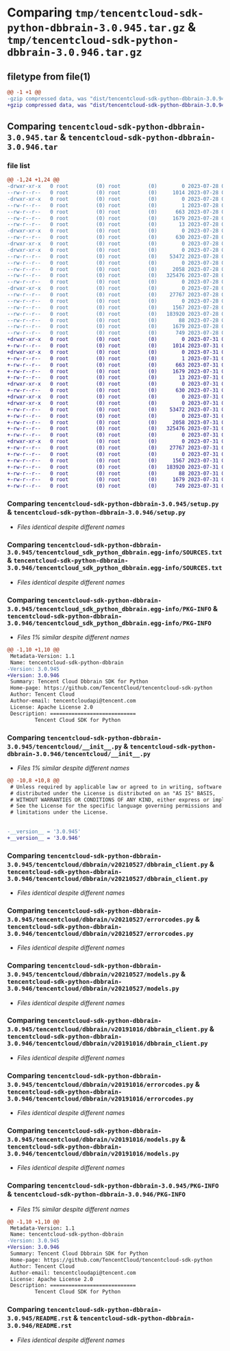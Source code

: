 # Comparing `tmp/tencentcloud-sdk-python-dbbrain-3.0.945.tar.gz` & `tmp/tencentcloud-sdk-python-dbbrain-3.0.946.tar.gz`

## filetype from file(1)

```diff
@@ -1 +1 @@
-gzip compressed data, was "dist/tencentcloud-sdk-python-dbbrain-3.0.945.tar", last modified: Fri Jul 28 00:26:24 2023, max compression
+gzip compressed data, was "dist/tencentcloud-sdk-python-dbbrain-3.0.946.tar", last modified: Mon Jul 31 00:24:32 2023, max compression
```

## Comparing `tencentcloud-sdk-python-dbbrain-3.0.945.tar` & `tencentcloud-sdk-python-dbbrain-3.0.946.tar`

### file list

```diff
@@ -1,24 +1,24 @@
-drwxr-xr-x   0 root         (0) root         (0)        0 2023-07-28 00:26:24.000000 tencentcloud-sdk-python-dbbrain-3.0.945/
--rw-r--r--   0 root         (0) root         (0)     1014 2023-07-28 00:26:24.000000 tencentcloud-sdk-python-dbbrain-3.0.945/setup.py
-drwxr-xr-x   0 root         (0) root         (0)        0 2023-07-28 00:26:24.000000 tencentcloud-sdk-python-dbbrain-3.0.945/tencentcloud_sdk_python_dbbrain.egg-info/
--rw-r--r--   0 root         (0) root         (0)        1 2023-07-28 00:26:24.000000 tencentcloud-sdk-python-dbbrain-3.0.945/tencentcloud_sdk_python_dbbrain.egg-info/dependency_links.txt
--rw-r--r--   0 root         (0) root         (0)      663 2023-07-28 00:26:24.000000 tencentcloud-sdk-python-dbbrain-3.0.945/tencentcloud_sdk_python_dbbrain.egg-info/SOURCES.txt
--rw-r--r--   0 root         (0) root         (0)     1679 2023-07-28 00:26:24.000000 tencentcloud-sdk-python-dbbrain-3.0.945/tencentcloud_sdk_python_dbbrain.egg-info/PKG-INFO
--rw-r--r--   0 root         (0) root         (0)       13 2023-07-28 00:26:24.000000 tencentcloud-sdk-python-dbbrain-3.0.945/tencentcloud_sdk_python_dbbrain.egg-info/top_level.txt
-drwxr-xr-x   0 root         (0) root         (0)        0 2023-07-28 00:26:24.000000 tencentcloud-sdk-python-dbbrain-3.0.945/tencentcloud/
--rw-r--r--   0 root         (0) root         (0)      630 2023-07-28 00:26:24.000000 tencentcloud-sdk-python-dbbrain-3.0.945/tencentcloud/__init__.py
-drwxr-xr-x   0 root         (0) root         (0)        0 2023-07-28 00:26:24.000000 tencentcloud-sdk-python-dbbrain-3.0.945/tencentcloud/dbbrain/
-drwxr-xr-x   0 root         (0) root         (0)        0 2023-07-28 00:26:24.000000 tencentcloud-sdk-python-dbbrain-3.0.945/tencentcloud/dbbrain/v20210527/
--rw-r--r--   0 root         (0) root         (0)    53472 2023-07-28 00:26:24.000000 tencentcloud-sdk-python-dbbrain-3.0.945/tencentcloud/dbbrain/v20210527/dbbrain_client.py
--rw-r--r--   0 root         (0) root         (0)        0 2023-07-28 00:26:24.000000 tencentcloud-sdk-python-dbbrain-3.0.945/tencentcloud/dbbrain/v20210527/__init__.py
--rw-r--r--   0 root         (0) root         (0)     2058 2023-07-28 00:26:24.000000 tencentcloud-sdk-python-dbbrain-3.0.945/tencentcloud/dbbrain/v20210527/errorcodes.py
--rw-r--r--   0 root         (0) root         (0)   325476 2023-07-28 00:26:24.000000 tencentcloud-sdk-python-dbbrain-3.0.945/tencentcloud/dbbrain/v20210527/models.py
--rw-r--r--   0 root         (0) root         (0)        0 2023-07-28 00:26:24.000000 tencentcloud-sdk-python-dbbrain-3.0.945/tencentcloud/dbbrain/__init__.py
-drwxr-xr-x   0 root         (0) root         (0)        0 2023-07-28 00:26:24.000000 tencentcloud-sdk-python-dbbrain-3.0.945/tencentcloud/dbbrain/v20191016/
--rw-r--r--   0 root         (0) root         (0)    27767 2023-07-28 00:26:24.000000 tencentcloud-sdk-python-dbbrain-3.0.945/tencentcloud/dbbrain/v20191016/dbbrain_client.py
--rw-r--r--   0 root         (0) root         (0)        0 2023-07-28 00:26:24.000000 tencentcloud-sdk-python-dbbrain-3.0.945/tencentcloud/dbbrain/v20191016/__init__.py
--rw-r--r--   0 root         (0) root         (0)     1567 2023-07-28 00:26:24.000000 tencentcloud-sdk-python-dbbrain-3.0.945/tencentcloud/dbbrain/v20191016/errorcodes.py
--rw-r--r--   0 root         (0) root         (0)   183920 2023-07-28 00:26:24.000000 tencentcloud-sdk-python-dbbrain-3.0.945/tencentcloud/dbbrain/v20191016/models.py
--rw-r--r--   0 root         (0) root         (0)       88 2023-07-28 00:26:24.000000 tencentcloud-sdk-python-dbbrain-3.0.945/setup.cfg
--rw-r--r--   0 root         (0) root         (0)     1679 2023-07-28 00:26:24.000000 tencentcloud-sdk-python-dbbrain-3.0.945/PKG-INFO
--rw-r--r--   0 root         (0) root         (0)      749 2023-07-28 00:26:24.000000 tencentcloud-sdk-python-dbbrain-3.0.945/README.rst
+drwxr-xr-x   0 root         (0) root         (0)        0 2023-07-31 00:24:32.000000 tencentcloud-sdk-python-dbbrain-3.0.946/
+-rw-r--r--   0 root         (0) root         (0)     1014 2023-07-31 00:24:32.000000 tencentcloud-sdk-python-dbbrain-3.0.946/setup.py
+drwxr-xr-x   0 root         (0) root         (0)        0 2023-07-31 00:24:32.000000 tencentcloud-sdk-python-dbbrain-3.0.946/tencentcloud_sdk_python_dbbrain.egg-info/
+-rw-r--r--   0 root         (0) root         (0)        1 2023-07-31 00:24:32.000000 tencentcloud-sdk-python-dbbrain-3.0.946/tencentcloud_sdk_python_dbbrain.egg-info/dependency_links.txt
+-rw-r--r--   0 root         (0) root         (0)      663 2023-07-31 00:24:32.000000 tencentcloud-sdk-python-dbbrain-3.0.946/tencentcloud_sdk_python_dbbrain.egg-info/SOURCES.txt
+-rw-r--r--   0 root         (0) root         (0)     1679 2023-07-31 00:24:32.000000 tencentcloud-sdk-python-dbbrain-3.0.946/tencentcloud_sdk_python_dbbrain.egg-info/PKG-INFO
+-rw-r--r--   0 root         (0) root         (0)       13 2023-07-31 00:24:32.000000 tencentcloud-sdk-python-dbbrain-3.0.946/tencentcloud_sdk_python_dbbrain.egg-info/top_level.txt
+drwxr-xr-x   0 root         (0) root         (0)        0 2023-07-31 00:24:32.000000 tencentcloud-sdk-python-dbbrain-3.0.946/tencentcloud/
+-rw-r--r--   0 root         (0) root         (0)      630 2023-07-31 00:24:32.000000 tencentcloud-sdk-python-dbbrain-3.0.946/tencentcloud/__init__.py
+drwxr-xr-x   0 root         (0) root         (0)        0 2023-07-31 00:24:32.000000 tencentcloud-sdk-python-dbbrain-3.0.946/tencentcloud/dbbrain/
+drwxr-xr-x   0 root         (0) root         (0)        0 2023-07-31 00:24:32.000000 tencentcloud-sdk-python-dbbrain-3.0.946/tencentcloud/dbbrain/v20210527/
+-rw-r--r--   0 root         (0) root         (0)    53472 2023-07-31 00:24:32.000000 tencentcloud-sdk-python-dbbrain-3.0.946/tencentcloud/dbbrain/v20210527/dbbrain_client.py
+-rw-r--r--   0 root         (0) root         (0)        0 2023-07-31 00:24:32.000000 tencentcloud-sdk-python-dbbrain-3.0.946/tencentcloud/dbbrain/v20210527/__init__.py
+-rw-r--r--   0 root         (0) root         (0)     2058 2023-07-31 00:24:32.000000 tencentcloud-sdk-python-dbbrain-3.0.946/tencentcloud/dbbrain/v20210527/errorcodes.py
+-rw-r--r--   0 root         (0) root         (0)   325476 2023-07-31 00:24:32.000000 tencentcloud-sdk-python-dbbrain-3.0.946/tencentcloud/dbbrain/v20210527/models.py
+-rw-r--r--   0 root         (0) root         (0)        0 2023-07-31 00:24:32.000000 tencentcloud-sdk-python-dbbrain-3.0.946/tencentcloud/dbbrain/__init__.py
+drwxr-xr-x   0 root         (0) root         (0)        0 2023-07-31 00:24:32.000000 tencentcloud-sdk-python-dbbrain-3.0.946/tencentcloud/dbbrain/v20191016/
+-rw-r--r--   0 root         (0) root         (0)    27767 2023-07-31 00:24:32.000000 tencentcloud-sdk-python-dbbrain-3.0.946/tencentcloud/dbbrain/v20191016/dbbrain_client.py
+-rw-r--r--   0 root         (0) root         (0)        0 2023-07-31 00:24:32.000000 tencentcloud-sdk-python-dbbrain-3.0.946/tencentcloud/dbbrain/v20191016/__init__.py
+-rw-r--r--   0 root         (0) root         (0)     1567 2023-07-31 00:24:32.000000 tencentcloud-sdk-python-dbbrain-3.0.946/tencentcloud/dbbrain/v20191016/errorcodes.py
+-rw-r--r--   0 root         (0) root         (0)   183920 2023-07-31 00:24:32.000000 tencentcloud-sdk-python-dbbrain-3.0.946/tencentcloud/dbbrain/v20191016/models.py
+-rw-r--r--   0 root         (0) root         (0)       88 2023-07-31 00:24:32.000000 tencentcloud-sdk-python-dbbrain-3.0.946/setup.cfg
+-rw-r--r--   0 root         (0) root         (0)     1679 2023-07-31 00:24:32.000000 tencentcloud-sdk-python-dbbrain-3.0.946/PKG-INFO
+-rw-r--r--   0 root         (0) root         (0)      749 2023-07-31 00:24:32.000000 tencentcloud-sdk-python-dbbrain-3.0.946/README.rst
```

### Comparing `tencentcloud-sdk-python-dbbrain-3.0.945/setup.py` & `tencentcloud-sdk-python-dbbrain-3.0.946/setup.py`

 * *Files identical despite different names*

### Comparing `tencentcloud-sdk-python-dbbrain-3.0.945/tencentcloud_sdk_python_dbbrain.egg-info/SOURCES.txt` & `tencentcloud-sdk-python-dbbrain-3.0.946/tencentcloud_sdk_python_dbbrain.egg-info/SOURCES.txt`

 * *Files identical despite different names*

### Comparing `tencentcloud-sdk-python-dbbrain-3.0.945/tencentcloud_sdk_python_dbbrain.egg-info/PKG-INFO` & `tencentcloud-sdk-python-dbbrain-3.0.946/tencentcloud_sdk_python_dbbrain.egg-info/PKG-INFO`

 * *Files 1% similar despite different names*

```diff
@@ -1,10 +1,10 @@
 Metadata-Version: 1.1
 Name: tencentcloud-sdk-python-dbbrain
-Version: 3.0.945
+Version: 3.0.946
 Summary: Tencent Cloud Dbbrain SDK for Python
 Home-page: https://github.com/TencentCloud/tencentcloud-sdk-python
 Author: Tencent Cloud
 Author-email: tencentcloudapi@tencent.com
 License: Apache License 2.0
 Description: ============================
         Tencent Cloud SDK for Python
```

### Comparing `tencentcloud-sdk-python-dbbrain-3.0.945/tencentcloud/__init__.py` & `tencentcloud-sdk-python-dbbrain-3.0.946/tencentcloud/__init__.py`

 * *Files 1% similar despite different names*

```diff
@@ -10,8 +10,8 @@
 # Unless required by applicable law or agreed to in writing, software
 # distributed under the License is distributed on an "AS IS" BASIS,
 # WITHOUT WARRANTIES OR CONDITIONS OF ANY KIND, either express or implied.
 # See the License for the specific language governing permissions and
 # limitations under the License.
 
 
-__version__ = '3.0.945'
+__version__ = '3.0.946'
```

### Comparing `tencentcloud-sdk-python-dbbrain-3.0.945/tencentcloud/dbbrain/v20210527/dbbrain_client.py` & `tencentcloud-sdk-python-dbbrain-3.0.946/tencentcloud/dbbrain/v20210527/dbbrain_client.py`

 * *Files identical despite different names*

### Comparing `tencentcloud-sdk-python-dbbrain-3.0.945/tencentcloud/dbbrain/v20210527/errorcodes.py` & `tencentcloud-sdk-python-dbbrain-3.0.946/tencentcloud/dbbrain/v20210527/errorcodes.py`

 * *Files identical despite different names*

### Comparing `tencentcloud-sdk-python-dbbrain-3.0.945/tencentcloud/dbbrain/v20210527/models.py` & `tencentcloud-sdk-python-dbbrain-3.0.946/tencentcloud/dbbrain/v20210527/models.py`

 * *Files identical despite different names*

### Comparing `tencentcloud-sdk-python-dbbrain-3.0.945/tencentcloud/dbbrain/v20191016/dbbrain_client.py` & `tencentcloud-sdk-python-dbbrain-3.0.946/tencentcloud/dbbrain/v20191016/dbbrain_client.py`

 * *Files identical despite different names*

### Comparing `tencentcloud-sdk-python-dbbrain-3.0.945/tencentcloud/dbbrain/v20191016/errorcodes.py` & `tencentcloud-sdk-python-dbbrain-3.0.946/tencentcloud/dbbrain/v20191016/errorcodes.py`

 * *Files identical despite different names*

### Comparing `tencentcloud-sdk-python-dbbrain-3.0.945/tencentcloud/dbbrain/v20191016/models.py` & `tencentcloud-sdk-python-dbbrain-3.0.946/tencentcloud/dbbrain/v20191016/models.py`

 * *Files identical despite different names*

### Comparing `tencentcloud-sdk-python-dbbrain-3.0.945/PKG-INFO` & `tencentcloud-sdk-python-dbbrain-3.0.946/PKG-INFO`

 * *Files 1% similar despite different names*

```diff
@@ -1,10 +1,10 @@
 Metadata-Version: 1.1
 Name: tencentcloud-sdk-python-dbbrain
-Version: 3.0.945
+Version: 3.0.946
 Summary: Tencent Cloud Dbbrain SDK for Python
 Home-page: https://github.com/TencentCloud/tencentcloud-sdk-python
 Author: Tencent Cloud
 Author-email: tencentcloudapi@tencent.com
 License: Apache License 2.0
 Description: ============================
         Tencent Cloud SDK for Python
```

### Comparing `tencentcloud-sdk-python-dbbrain-3.0.945/README.rst` & `tencentcloud-sdk-python-dbbrain-3.0.946/README.rst`

 * *Files identical despite different names*

